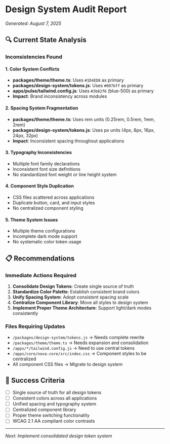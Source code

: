 # Design System Audit Report

_Generated: August 7, 2025_

## 🔍 Current State Analysis

### Inconsistencies Found

#### 1. **Color System Conflicts**

- **packages/theme/theme.ts**: Uses `#1D4ED8` as primary
- **packages/design-system/tokens.js**: Uses `#007bff` as primary
- **apps/pulse/tailwind.config.js**: Uses `#3b82f6` (blue-500) as primary
- **Impact**: Brand inconsistency across modules

#### 2. **Spacing System Fragmentation**

- **packages/theme/theme.ts**: Uses rem units (0.25rem, 0.5rem, 1rem, 2rem)
- **packages/design-system/tokens.js**: Uses px units (4px, 8px, 16px, 24px, 32px)
- **Impact**: Inconsistent spacing throughout applications

#### 3. **Typography Inconsistencies**

- Multiple font family declarations
- Inconsistent font size definitions
- No standardized font weight or line height system

#### 4. **Component Style Duplication**

- CSS files scattered across applications
- Duplicate button, card, and input styles
- No centralized component styling

#### 5. **Theme System Issues**

- Multiple theme configurations
- Incomplete dark mode support
- No systematic color token usage

## 📋 Recommendations

### Immediate Actions Required

1. **Consolidate Design Tokens**: Create single source of truth
2. **Standardize Color Palette**: Establish consistent brand colors
3. **Unify Spacing System**: Adopt consistent spacing scale
4. **Centralize Component Library**: Move all styles to design system
5. **Implement Proper Theme Architecture**: Support light/dark modes consistently

### Files Requiring Updates

- `/packages/design-system/tokens.js` → Needs complete rewrite
- `/packages/theme/theme.ts` → Needs expansion and consolidation
- `/apps/*/tailwind.config.js` → Need to use central tokens
- `/apps/core/nova-core/src/index.css` → Component styles to be centralized
- All component CSS files → Migrate to design system

## 🎯 Success Criteria

- [ ] Single source of truth for all design tokens
- [ ] Consistent colors across all applications
- [ ] Unified spacing and typography system
- [ ] Centralized component library
- [ ] Proper theme switching functionality
- [ ] WCAG 2.1 AA compliant color contrasts

---

_Next: Implement consolidated design token system_
